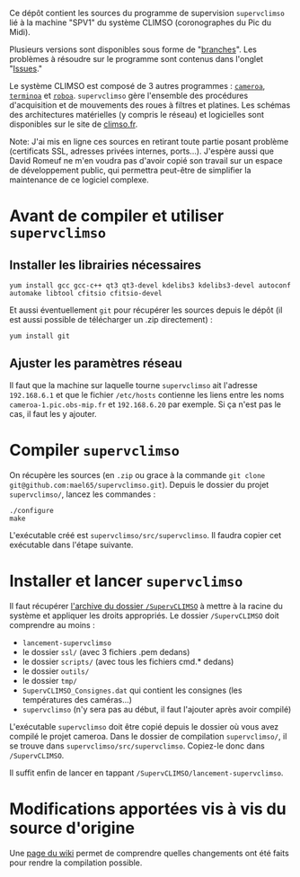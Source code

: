Ce dépôt contient les sources du programme de supervision `supervclimso` lié à la machine "SPV1" du système CLIMSO (coronographes du Pic du Midi). 

Plusieurs versions sont disponibles sous forme de "[branches](https://github.com/mael65/supervclimso/branches)". Les problèmes à résoudre sur le programme sont contenus dans l'onglet "[Issues](https://github.com/mael65/supervclimso/issues)."

Le système CLIMSO est composé de 3 autres programmes : [`cameroa`](https://github.com/mael65/cameroa), [`terminoa`](https://github.com/mael65/terminoa) et [`roboa`](https://github.com/mael65/roboa). `supervclimso` gère l'ensemble des procédures d'acquisition et de mouvements des roues à filtres et platines. Les schémas des architectures matérielles (y compris le réseau) et logicielles sont disponibles sur le site de [climso.fr](http://www.climso.fr/index.php/fr/climso).

Note: J'ai mis en ligne ces sources en retirant toute partie posant problème (certificats SSL, adresses privées internes, ports...). J'espère aussi que David Romeuf ne m'en voudra pas d'avoir copié son travail sur un espace de développement public, qui permettra peut-être de simplifier la maintenance de ce logiciel complexe.

# Avant de compiler et utiliser `supervclimso`

## Installer les librairies nécessaires

	yum install gcc gcc-c++ qt3 qt3-devel kdelibs3 kdelibs3-devel autoconf automake libtool cfitsio cfitsio-devel

Et aussi éventuellement `git` pour récupérer les sources depuis le dépôt (il est aussi possible de télécharger un .zip directement) :

	yum install git

## Ajuster les paramètres réseau
Il faut que la machine sur laquelle tourne `supervclimso` ait l'adresse `192.168.6.1` et que le fichier `/etc/hosts` contienne les liens entre les noms `cameroa-1.pic.obs-mip.fr` et `192.168.6.20` par exemple. Si ça n'est pas le cas, il faut les y ajouter.

# Compiler `supervclimso`

On récupère les sources (en `.zip` ou grace à la commande `git clone git@github.com:mael65/supervclimso.git`). Depuis le dossier du projet `supervclimso/`, lancez les commandes :

	./configure
	make

L'exécutable créé est `supervclimso/src/supervclimso`. Il faudra copier cet exécutable dans l'étape suivante.

# Installer et lancer `supervclimso`

Il faut récupérer [l'archive du dossier `/SupervCLIMSO`](https://dl.dropboxusercontent.com/u/41771140/climso/SupervCLIMSO.zip) à mettre à la racine du système et appliquer les droits appropriés. Le dossier `/SupervCLIMSO` doit comprendre au moins :

- `lancement-supervclimso`
- le dossier `ssl/` (avec 3 fichiers .pem dedans)
- le dossier `scripts/` (avec tous les fichiers cmd.* dedans)
- le dossier `outils/`
- le dossier `tmp/`
- `SupervCLIMSO_Consignes.dat` qui contient les consignes (les températures des caméras...)
- `supervclimso` (n'y sera pas au début, il faut l'ajouter après avoir compilé)

L'exécutable `supervclimso` doit être copié depuis le dossier où vous avez compilé le projet cameroa. Dans le dossier de compilation `supervclimso/`, il se trouve dans `supervclimso/src/supervclimso`. Copiez-le donc dans `/SupervCLIMSO`.

Il suffit enfin de lancer en tappant `/SupervCLIMSO/lancement-supervclimso`.
	

# Modifications apportées vis à vis du source d'origine
Une [page du wiki](https://github.com/mael65/projet-climso/wiki/Ce-que-j%27ai-fait-pour-compiler-supervclimso) permet de comprendre quelles changements ont été faits pour rendre la compilation possible.
